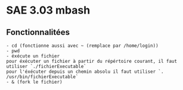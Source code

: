 # SAE 3.03 mbash
## Fonctionnalitées
	- cd (fonctionne aussi avec ~ (remplace par /home/login))
	- pwd 
	- éxécute un fichier
	pour éxécuter un fichier à partir du répértoire courant, il faut utiliser `./fichierExecutable`  
	pour l'éxécuter depuis un chemin absolu il faut utiliser `. /usr/bin/fichierExecutable`
	- & (fork le fichier)
